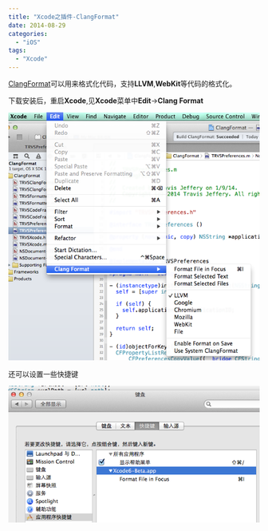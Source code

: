 ```yaml
---
title: "Xcode之插件-ClangFormat"
date: 2014-08-29
categories:
  - "iOS"
tags:
  - "Xcode"
---
```

<!--more-->

[ClangFormat](https://github.com/travisjeffery/ClangFormat-Xcode)可以用来格式化代码，支持**LLVM**,**WebKit**等代码的格式化。

<!--more-->

下载安装后，重启**Xcode**,见**Xcode**菜单中**Edit**->**Clang Format**

![image](/images/post/2014-08-29-xcode-zhi-cha-jian-clangformat/ClangFormat_in_Xcode.png)


还可以设置一些快捷键

![image](/images/post/2014-08-29-xcode-zhi-cha-jian-clangformat/ClangFormat_shortcut.png)
